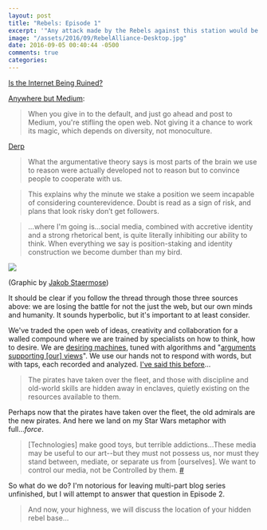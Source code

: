 ```yaml
---
layout: post
title: "Rebels: Episode 1"
excerpt: '"Any attack made by the Rebels against this station would be a useless gesture."'
image: "/assets/2016/09/RebelAlliance-Desktop.jpg"
date: 2016-09-05 00:40:44 -0500
comments: true
categories: 
---
```


[Is the Internet Being Ruined?](http://www.wnyc.org/story/internet-being-ruined/)

[Anywhere but Medium](http://scripting.com/liveblog/users/davewiner/2016/01/20/0900.html):

> When you give in to the default, and just go ahead and post to Medium, you're stifling the open web. Not giving it a chance to work its magic, which depends on diversity, not monoculture. 

[Derp](https://hapgood.us/2016/09/01/derp/)

> What the argumentative theory says is most parts of the brain we use to reason were actually developed not to reason but to convince people to cooperate with us.

> This explains why the minute we stake a position we seem incapable of considering counterevidence. Doubt is read as a sign of risk, and plans that look risky don’t get followers.

> ...where I'm going is...social media, combined with accretive identity and a strong rhetorical bent, is quite literally inhibiting our ability to think. When everything we say is position-staking and identity construction we become dumber than my bird.

![]({{site.url}}/assets/2016/09/Jakob-Staermose-Star-Wars.jpg)

<span class="small">(Graphic by [Jakob Staermose](https://duckduckgo.com/?q=jakob+staermose+star+wars))</span>

It should be clear if you follow the thread through those three sources above: we are losing the battle for not the just the web, but our own minds and humanity. It sounds hyperbolic, but it's important to at least consider. 

We've traded the open web of ideas, creativity and collaboration for a walled compound where we are trained by specialists on how to think, how to desire. We are [desiring machines](https://en.wikipedia.org/wiki/Anti-Oedipus#Desiring_machines_and_social_production), tuned with algorithms and "[arguments supporting [our] views](http://repository.upenn.edu/cgi/viewcontent.cgi?article=1017&context=goldstone)". We use our hands not to respond with words, but with taps, each recorded and analyzed. [I've said this before]({{site.url}}/2014/02/12/thanks-for-ruining-the-internet/ "It's like a prequel, and it has a prequel")...

> The pirates have taken over the fleet, and those with discipline and old-world skills are hidden away in enclaves, quietly existing on the resources available to them.

Perhaps now that the pirates have taken over the fleet, the old admirals are the new pirates. And here we land on my Star Wars metaphor with full..._force_.

> [Technologies] make good toys, but terrible addictions...These media may be useful to our art--but they must not possess us, nor must they stand between, mediate, or separate us from [ourselves]. We want to control our media, not be Controlled by them. [#](http://hermetic.com/bey/radio_se.html)

So what do we do? I'm notorious for leaving multi-part blog series unfinished, but I will attempt to answer that question in Episode 2.

> And now, your highness, we will discuss the location of your hidden rebel base...
